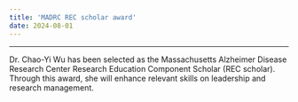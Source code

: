 ```yaml
---
title: 'MADRC REC scholar award'
date: 2024-08-01
---
```


------


Dr. Chao-Yi Wu has been selected as the Massachusetts Alzheimer Disease Research Center Research Education Component Scholar (REC scholar). Through this award, she will enhance relevant skills on leadership and research management.
